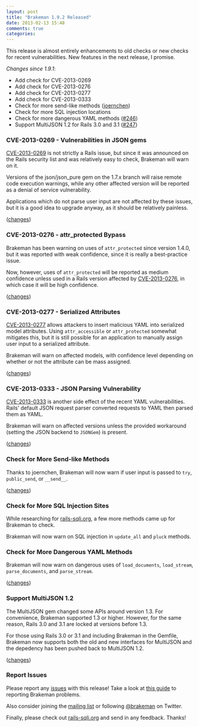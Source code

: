 ```yaml
---
layout: post
title: "Brakeman 1.9.2 Released"
date: 2013-02-13 15:48
comments: true
categories: 
---
```


This release is almost entirely enhancements to old checks or new checks for recent vulnerabilities. New features in the next release, I promise.

*Changes since 1.9.1*:

 * Add check for CVE-2013-0269
 * Add check for CVE-2013-0276
 * Add check for CVE-2013-0277
 * Add check for CVE-2013-0333
 * Check for more send-like methods ([joernchen](https://github.com/joernchen))
 * Check for more SQL injection locations
 * Check for more dangerous YAML methods ([#246](https://github.com/presidentbeef/brakeman/issues/246))
 * Support MultiJSON 1.2 for Rails 3.0 and 3.1 ([#247](https://github.com/presidentbeef/brakeman/issues/247))

### CVE-2013-0269 - Vulnerabilities in JSON gems

[CVE-2013-0269](https://groups.google.com/d/topic/rubyonrails-security/4_YvCpLzL58/discussion) is not strictly a Rails issue, but since it was announced on the Rails security list and was relatively easy to check, Brakeman will warn on it.

Versions of the json/json\_pure gem on the 1.7.x branch will raise remote code execution warnings, while any other affected version will be reported as a denial of service vulnerability.

Applications which do not parse user input are not affected by these issues, but it is a good idea to upgrade anyway, as it should be relatively painless.

([changes](https://github.com/presidentbeef/brakeman/pull/262))

### CVE-2013-0276 - attr_protected Bypass

Brakeman has been warning on uses of `attr_protected` since version 1.4.0, but it was reported with weak confidence, since it is really a best-practice issue.

Now, however, uses of `attr_protected` will be reported as medium confidence unless used in a Rails version affected by [CVE-2013-0276](https://groups.google.com/d/topic/rubyonrails-security/AFBKNY7VSH8/discussion), in which case it will be high confidence.

([changes](https://github.com/presidentbeef/brakeman/pull/262))

### CVE-2013-0277 - Serialized Attributes

[CVE-2013-0277](https://groups.google.com/d/topic/rubyonrails-security/KtmwSbEpzrU/discussion) allows attackers to insert malicious YAML into serialized model attributes. Using `attr_accessible` or `attr_protected` somewhat mitigates this, but it is still possible for an application to manually assign user input to a serialized attribute.

Brakeman will warn on affected models, with confidence level depending on whether or not the attribute can be mass assigned.

([changes](https://github.com/presidentbeef/brakeman/pull/262))

### CVE-2013-0333 - JSON Parsing Vulnerability

[CVE-2013-0333](https://groups.google.com/d/topic/rubyonrails-security/1h2DR63ViGo/discussion) is another side effect of the recent YAML vulnerabilities. Rails' default JSON request parser converted requests to YAML then parsed them as YAML.

Brakeman will warn on affected versions unless the provided workaround (setting the JSON backend to `JSONGem`) is present.

([changes](https://github.com/presidentbeef/brakeman/pull/254))

### Check for More Send-like Methods

Thanks to joernchen, Brakeman will now warn if user input is passed to `try`, `public_send`, or `__send__`.

([changes](https://github.com/presidentbeef/brakeman/pull/256))

### Check for More SQL Injection Sites

While researching for [rails-sqli.org](http://rails-sqli.org/), a few more methods came up for Brakeman to check.

Brakeman will now warn on SQL injection in `update_all` and `pluck` methods.

### Check for More Dangerous YAML Methods

Brakeman will now warn on dangerous uses of `load_documents`, `load_stream`, `parse_documents`, and `parse_stream`.

([changes](https://github.com/presidentbeef/brakeman/pull/249))

### Support MultiJSON 1.2

The MultiJSON gem changed some APIs around version 1.3. For convenience, Brakeman supported 1.3 or higher. However, for the same reason, Rails 3.0 and 3.1 are locked at versions before 1.3.

For those using Rails 3.0 or 3.1 and including Brakeman in the Gemfile, Brakeman now supports both the old and new interfaces for MultiJSON and the depedency has been pushed back to MultiJSON 1.2.

([changes](https://github.com/presidentbeef/brakeman/pull/248))

### Report Issues

Please report any [issues](https://github.com/presidentbeef/brakeman/issues) with this release! Take a look at [this guide](https://github.com/presidentbeef/brakeman/wiki/How-to-Report-a-Brakeman-Issue) to reporting Brakeman problems.

Also consider joining the [mailing list](http://brakemanscanner.org/contact/) or following [@brakeman](https://twitter.com/brakeman) on Twitter.

Finally, please check out [rails-sqli.org](http://rails-sqli.org/) and send in any feedback. Thanks!
